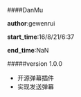 ####DanMu

__author__:gewenrui


__start_time__:16/8/21/6:37

__end_time__:NaN

#####version 1.0.0
* 开源弹幕插件
* 实现发送弹幕
